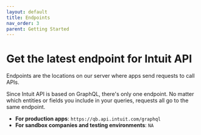 ```yaml
---
layout: default
title: Endpoints
nav_order: 3
parent: Getting Started
---
```


# Get the latest endpoint for Intuit API

Endpoints are the locations on our server where apps send requests to call APIs.

Since Intuit API is based on  GraphQL, there's only one endpoint. No matter which entities or fields you include in your queries, requests all go to the same endpoint. 

- **For production apps**: `https://qb.api.intuit.com/graphql`
- **For sandbox companies and testing environments**: `NA`
